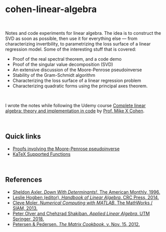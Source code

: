 # cohen-linear-algebra

<br>

Notes and code experiments for linear algebra. The idea is to construct the SVD as soon as possible, then use it for everything else &mdash; from characterizing invertbility, to parametrizing the loss surface of a linear regression model. Some of the interesting stuff that is covered:
  * Proof of the real spectral theorem, and a code demo
  * Proof of the singular value decomposition (SVD)
  * An extensive discussion of the Moore-Penrose pseudoinverse
  * Stability of the Gram-Schmidt algorithm
  * Characterizing the loss surface of a linear regression problem
  * Characterizing quadratic forms using the principal axes theorem.

<br>

I wrote the notes while following the Udemy course [Complete linear algebra: theory and implementation in code](https://www.udemy.com/course/linear-algebra-theory-and-implementation/) by [Prof. Mike X Cohen](http://mikexcohen.com/). 

<br>

## Quick links

* [Proofs involving the Moore-Penrose pseudoinverse](https://en.wikipedia.org/wiki/Proofs_involving_the_Moore%E2%80%93Penrose_inverse)
* [KaTeX Supported Functions](https://katex.org/docs/supported.html)


<br>

## References
* [Sheldon Axler. *Down With Determinants!*. The American Monthly, 1996.](https://www.maa.org/sites/default/files/pdf/awards/Axler-Ford-1996.pdf)
* [Leslie Hogben (editor), *Handbook of Linear Algebra*. CRC Press, 2014.](https://www.oreilly.com/library/view/handbook-of-linear/9781466507296/)
* [Cleve Moler. *Numerical Computing with MATLAB*. The MathWorks / SIAM, 2013.](https://www.mathworks.com/moler/index_ncm.html)
* [Peter Olver and Chehzrad Shakiban. *Applied Linear Algebra*. UTM Springer, 2018.](https://www-users.math.umn.edu/~olver/books.html)
* [Petersen & Pedersen. *The Matrix Cookbook*. v. Nov. 15, 2012.](https://www.math.uwaterloo.ca/~hwolkowi/matrixcookbook.pdf)
